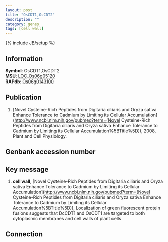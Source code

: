 ```yaml
---
layout: post
title: "OsCDT1,OsCDT2"
description: ""
category: genes
tags: [cell wall]
---
```

{% include JB/setup %}

## Information
__Symbol__: OsCDT1,OsCDT2  
__MSU__: [LOC_Os06g05120](http://rice.plantbiology.msu.edu/cgi-bin/ORF_infopage.cgi?orf=LOC_Os06g05120)  
__RAPdb__: [Os06g0143100](http://rapdb.dna.affrc.go.jp/viewer/gbrowse_details/irgsp1?name=Os06g0143100)  

## Publication
1. [Novel Cysteine-Rich Peptides from Digitaria ciliaris and Oryza sativa Enhance Tolerance to Cadmium by Limiting its Cellular Accumulation](http://www.ncbi.nlm.nih.gov/pubmed?term=(Novel Cysteine-Rich Peptides from Digitaria ciliaris and Oryza sativa Enhance Tolerance to Cadmium by Limiting its Cellular Accumulation%5BTitle%5D)), 2008, Plant and Cell Physiology.

## Genbank accession number

## Key message
1. __cell wall__, [Novel Cysteine-Rich Peptides from Digitaria ciliaris and Oryza sativa Enhance Tolerance to Cadmium by Limiting its Cellular Accumulation](http://www.ncbi.nlm.nih.gov/pubmed?term=(Novel Cysteine-Rich Peptides from Digitaria ciliaris and Oryza sativa Enhance Tolerance to Cadmium by Limiting its Cellular Accumulation%5BTitle%5D)),  Localization of green fluorescent protein fusions suggests that DcCDT1 and OsCDT1 are targeted to both cytoplasmic membranes and cell walls of plant cells

## Connection


